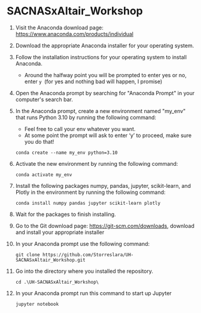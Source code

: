 # SACNASxAltair_Workshop


1. Visit the Anaconda download page: https://www.anaconda.com/products/individual
2. Download the appropriate Anaconda installer for your operating system.
3. Follow the installation instructions for your operating system to install Anaconda.
   - Around the halfway point you will be prompted to enter yes or no, enter `y `(for yes and nothing bad will happen, I promise) 
4. Open the Anaconda prompt by searching for "Anaconda Prompt" in your computer's search bar. 
5. In the Anaconda prompt, create a new environment named "my_env" that runs Python 3.10 by running the following command:
   - Feel free to call your env whatever you want.
   - At some point the prompt will ask to enter ‘y’ to proceed, make sure you do that!
   
    
    `conda create --name my_env python=3.10`
    
6. Activate the new environment by running the following command:
   
   `conda activate my_env`
   
7. Install the following packages numpy, pandas, jupyter, scikit-learn, and Plotly in the environment by running the following command:

   `conda install numpy pandas jupyter scikit-learn plotly`
   
8. Wait for the packages to finish installing.
9. Go to the Git download page: https://git-scm.com/downloads, download and install your appropriate installer 
10. In your Anaconda prompt use the following command: 

    `git clone https://github.com/Storreslara/UH-SACNASxAltair_Workshop.git`
    
11. Go into the directory where you installed the repository. 

    `cd .\UH-SACNASxAltair_Workshop\`
    
12. In your Anaconda prompt run this command to start up Jupyter 

    `jupyter notebook`
